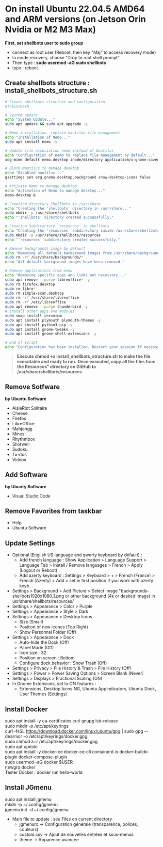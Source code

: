 # On install Ubuntu 22.04.5 AMD64 and ARM versions (on Jetson Orin Nvidia or M2 M3 Max)
**First, set shellbots user to sudo group**
* connect as root user (Reboot, then key "Maj" to access recovery mode)
* In mode recovery, choose "Drop to root shell prompt"
* Then type : **sudo usermod -aG sudo shellbots**
* type : reboot

## Create shellbots structure : install_shellbots_structure.sh
```bash
# Create shellbots structure and configuration
#!/bin/bash

# System update
echo "System Update..."
sudo apt update && sudo apt upgrade -y

# Nemo installation, replace nautilus file management
echo "Installation of Nemo..."
sudo apt install nemo -y

# Update file association nemo instead of Nautilus
echo "Configuration of nemo to replace file management by default..."
xdg-mime default nemo.desktop inode/directory application/x-gnome-saved-search

# Block Nautilus to manage desktop
echo "Disabled nautilus..."
gsettings set org.gnome.desktop.background show-desktop-icons false

# Activate Nemo to manage desktop
echo "Activation of Nemo to manage desktop..."
nemo-desktop &

# Creation directory Shellbots in /usr/share
echo "Creating the 'shellbots' directory in /usr/share..."
sudo mkdir -p /usr/share/shellbots
echo "'shellbots' directory created successfully."

# Creation Subdirectory 'resources' in shellbots
echo "Creating the 'resources' subdirectory inside /usr/share/shellbots..."
sudo mkdir -p /usr/share/shellbots/resources
echo "'resources' subdirectory created successfully."

# Remove backgrounds image by default
echo "Removing all default background images from /usr/share/backgrounds..."
sudo rm -rf /usr/share/backgrounds/*
echo "All default background images have been removed."

# Remove applications from menu
echo "Removing specific apps and links not necessary..."
sudo apt remove --purge libreoffice* -y
sudo rm firefox.desktop
sudo rm libre*
sudo rm simple-scan.desktop
sudo rm -rf /usr/share/libreoffice
sudo rm -rf /etc/libreoffice
sudo apt remove --purge thunderbird -y
# install other apps and modules
sudo snap install chromium
sudo apt install plymouth plymouth-themes -y
sudo apt install python3-pip -y
sudo apt install gnome-tweaks -y
sudo apt install gnome-shell-extensions -y

# End of script
echo "Configuration has been installed. Restart your session if necessary."
```
> **Execute chmod +x install_shellbots_structure.sh to make the file executable and ready to run.**
> **Once executed, copy all the files from the Resources" directory on GitHub to /usr/share/shellbots/resources**  

## Remove Sotfware
**by Ubuntu Software**
* AisleRiot Solitaire
* Cheese
* Firefox
* LibreOffice
* Mahjongg
* Mines
* Rhythmbox
* Shotwell
* Sudoku
* To-dos
* Videos

## Add Software
**by Ubunty Software**
* Visual Studio Code

## Remove Favorites from taskbar
* Help
* Ubuntu Software

## Update Settings
* Optional (English US language and qwerty keyboard by default) :
  * Add french language : Show Application > Language Support > Language Tab > Install / Remove languages > French > Apply (Logout or Reboot)
  * Add azerty keyboard : Settings > Keyboard > + > French (France) > French (Azerty) > Add > set in first position if you work with azerty keyb.
* Settings > Background > Add Picture > Select image "backgrounds-shellbots1920x1080_1.png or other background (4k or desired image) in usr/share/shellbots/resources/
* Settings > Appearance > Color > Purple
* Settings > Appearance > Style > Dark
* Settings > Appearance > Desktop Icons
  * Size (Small)
  * Position of new icones (Top Right)
  * Show Personnal Folder (Off) 
* Settings > Appearance > Dock
  * Auto-hide the Dock (Off)
  * Panel Mode (Off)
  * Icon size : 32
  * Position on screen : Bottom
  * Configure dock behavior : Show Trash (Off)
* Settings > Privacy >  File History & Trash > File History (Off)
* Settings > Power > Power Saving Options > Screen Blank (Never)
* Settings > Displays > Fractional Scaling (ON)
* In Gnome Extensions, set to ON features :
  * Extensions, Desktop Icons NG, Ubuntu Appindicators, Ubuntu Dock, User Themes (Settings)

## Install Docker
sudo apt install -y ca-certificates curl gnupg lsb-release   
sudo mkdir -p /etc/apt/keyrings   
curl -fsSL https://download.docker.com/linux/ubuntu/gpg | sudo gpg --dearmor -o /etc/apt/keyrings/docker.gpg   
sudo chmod a+r /etc/apt/keyrings/docker.gpg   
sudo apt update   
sudo apt install -y docker-ce docker-ce-cli containerd.io docker-buildx-plugin docker-compose-plugin   
sudo usermod -aG docker $USER   
newgrp docker   
Tester Docker : docker run hello-world   

## Install JGmenu
sudo apt install jgmenu   
mkdir -p ~/.config/jgmenu   
jgmenu init -d ~/.config/jgmenu   
* Main file to update : see Files on current directory
  * jgmenurc → Configuration générale (transparence, polices, couleurs)
  * custom.csv → Ajout de nouvelles entrées et sous-menus
  * theme → Apparence avancée

